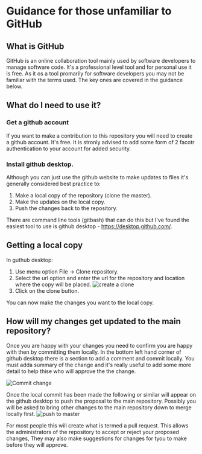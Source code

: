 # Guidance for those unfamiliar to GitHub

## What is GitHub
GitHub is an online collaboration tool mainly used by software developers to manage software code. It's a professional level tool and for personal use it is free. As it os a tool promarily for software developers you may not be familiar with the terms used. The key ones are covered in the guidance below.

## What do I need to use it?
### Get a github account
If you want to make a contribution to this repository you will need to create a github account. It's free. It is stronly advised to add some form of 2 facotr authentication to your account for added security.

### Install github desktop.
Although you can just use the github website to make updates to files it's generally considered best practice to:

1. Make a local copy of the repository (clone the master).
2. Make the updates on the local copy.
3. Push the changes back to the repository.

There are command line tools (gitbash) that can do this but I've found the easiest tool to use is github desktop  - https://desktop.github.com/.


## Getting a local copy
In guthub desktop:
1. Use menu option File -> Clone repository. 
2. Select the url option and enter the url for the repository and location where the copy will be placed.
		![create a clone](https://user-images.githubusercontent.com/76245811/103282147-b42df980-49cc-11eb-841d-2a0e913d54d9.png)
3. Click on the clone button.

You can now make the changes you want to the local copy.

## How will my changes get updated to the main repository?

Once you are happy with your changes you need to confirm you are happy with then by committing them locally. In the bottom left hand corner of github desktop there is a section to add a comment and commit locally. You must adda summary of the change and it's really useful to add some more detail to help thise who will approve the the change.

![Commit change](https://user-images.githubusercontent.com/76245811/103280813-3c120480-49c9-11eb-8661-e14217ffe7af.png)

Once the local commit has been made the following or similar will appear on the github desktop to push the proposal to the main repository. Possibly you will be asked to bring other changes to the main repository down to merge locally first.
![push to master](https://user-images.githubusercontent.com/76245811/103280874-5a780000-49c9-11eb-881e-7c348172ee13.png)

For most people this will create what is termed a pull request. This allows the administrators of the repository to accept or reject your proposed changes, They may also make suggestions for changes for tyou to make before they will approve.

